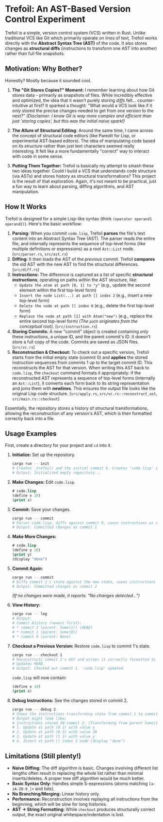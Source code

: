 # Trefoil: An AST-Based Version Control Experiment

Trefoil is a simple, version control system (VCS) written in Rust. Unlike traditional VCS like Git which primarily operate on lines of text, Trefoil works directly with the **Abstract Syntax Tree (AST)** of the code. It also stores changes as **structural diffs** (instructions to transform one AST into another) rather than full file snapshots.

## Motivation: Why Bother?

Honestly? Mostly because it sounded cool.

1.  **The "Git Stores Copies?" Moment:** I remember learning about how Git stores data – primarily as snapshots of files. While incredibly effective and optimized, the idea that it wasn't purely storing *diffs* felt... counter-intuitive at first? It sparked a thought: "What would a VCS look like if it *only* stored the precise changes needed to get from one version to the next?" *(Disclaimer: I know Git is way more complex and efficient than just 'storing copies', but this was the initial naive spark!)*

2.  **The Allure of Structural Editing:** Around the same time, I came across the concept of structural code editors (like Paredit for Lisp, or experimental AST-based editors). The idea of manipulating code based on its *structure* rather than just text characters seemed really interesting. It felt like a more fundamentally "correct" way to interact with code in some sense.

3.  **Putting Them Together:** Trefoil is basically my attempt to smash these two ideas together. Could I build a VCS that understands code structure (via ASTs) and stores history as structural transformations? This project is the result of that exploration. Again, it's not meant to be practical, just a fun way to learn about parsing, diffing algorithms, and AST manipulation.

## How It Works

Trefoil is designed for a simple Lisp-like syntax (think `(operator operand1 operand2)`). Here's the basic workflow:

1.  **Parsing:** When you commit `code.lisp`, Trefoil **parses** the file's text content into an Abstract Syntax Tree (AST). The parser reads the entire file, and internally represents the sequence of top-level forms (like multiple definitions or expressions) as a root `Ast::List` node. (`src/parser.rs`, `src/ast.rs`)
2.  **Diffing:** It then loads the AST of the *previous* commit. Trefoil **compares** the old AST with the new AST to find the structural differences. (`src/diff.rs`)
3.  **Instructions:** The difference is captured as a list of specific **structural instructions**, operating on paths within the AST structure, like:
    *   `Update the atom at path [0, 1] to "y"` (e.g., update the second element within the first top-level form)
    *   `Insert the node List(...) at path [] index 2` (e.g., insert a new top-level form)
    *   `Delete the node at path [] index 0` (e.g., delete the first top-level form)
    *   `Replace the node at path [1] with Atom("new")` (e.g., replace the entire second top-level form)
    *(The `path` originates from the conceptual root)*. (`src/instruction.rs`)
4.  **Storing Commits:** A new "commit" object is created containing *only* these instructions, a unique ID, and the parent commit's ID. It doesn't store a full copy of the code. Commits are saved as JSON files. (`src/vc.rs`)
5.  **Reconstruction & Checkout:** To check out a specific version, Trefoil starts from the initial empty state (commit 0) and **applies** the stored instruction sequences from commits 1 up to the target commit ID. This reconstructs the AST for that version.
    When writing this AST back to `code.lisp`, the `checkout` command formats it appropriately: if the reconstructed AST represents a sequence of top-level forms (internally an `Ast::List`), it converts each form back to its string representation and joins them with **newlines**. This ensures the output file looks like the original Lisp code structure. (`src/apply.rs`, `src/vc.rs::reconstruct_ast`, `src/main.rs::checkout`)

Essentially, the repository stores a history of structural transformations, allowing the reconstruction of any version's AST, which is then formatted correctly back into a file.

## Usage Examples

First, create a directory for your project and `cd` into it.

1.  **Initialize:** Set up the repository.
    ```bash
    cargo run -- init
    # Creates .trefoil/ and the initial commit 0. Creates 'code.lisp' if needed.
    # Output: Initialized empty repository...
    ```

2.  **Make Changes:** Edit `code.lisp`.
    ```lisp
    # code.lisp
    (define x 10)
    (print x)
    ```

3.  **Commit:** Save your changes.
    ```bash
    cargo run -- commit
    # Parses code.lisp, diffs against commit 0, saves instructions as commit 1.
    # Output: Committed changes as commit 1
    ```

4.  **Make More Changes:**
    ```lisp
    # code.lisp
    (define y 20)
    (print y)
    (display "done")
    ```

5.  **Commit Again:**
    ```bash
    cargo run -- commit
    # Diffs commit 1's state against the new state, saves instructions as commit 2.
    # Output: Committed changes as commit 2
    ```
    *(If no changes were made, it reports: "No changes detected...")*

6.  **View History:**
    ```bash
    cargo run -- log
    # Output:
    # Commit History (newest first):
    # * commit 2 (parent: Some(1)) (HEAD)
    # * commit 1 (parent: Some(0))
    # * commit 0 (parent: None)
    ```

7.  **Checkout a Previous Version:** Restore `code.lisp` to commit 1's state.
    ```bash
    cargo run -- checkout 1
    # Reconstructs commit 1's AST and writes it correctly formatted to code.lisp.
    # Updates HEAD.
    # Output: Checked out commit 1. 'code.lisp' updated.
    ```
    `code.lisp` will now contain:
    ```lisp
    (define x 10)
    (print x)
    ```

8.  **Debug Instructions:** See the changes stored *in* commit 2.
    ```bash
    cargo run -- debug 2
    # Shows the instructions transforming state from commit 1 to commit 2.
    # Output might look like:
    # Instructions stored IN commit 2: (Transforming from parent Some(1) to 2)
    # 1. Update at path (0 1) with value y
    # 2. Update at path (0 2) with value 20
    # 3. Update at path (1 1) with value y
    # 4. Insert at path () index 2 node (display "done")
    ```

## Limitations (Still plenty!)

*   **Naive Diffing:** The diff algorithm is basic. Changes involving different list lengths often result in replacing the whole list rather than minimal inserts/deletes. A proper tree diff algorithm would be much better.
*   **Basic Syntax Only:** Handles simple S-expressions (atoms matching `[a-zA-Z0-9_]+` and lists).
*   **No Branching/Merging:** Linear history only.
*   **Performance:** Reconstruction involves replaying all instructions from the beginning, which will be slow for long histories.
*   **AST -> String Formatting:** While `checkout` produces structurally correct output, the exact original whitespace/indentation is lost.

